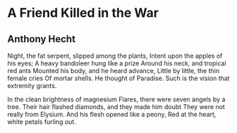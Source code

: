 # A Friend Killed in the War
## Anthony Hecht
Night, the fat serpent, slipped among the plants,
Intent upon the apples of his eyes;
A heavy bandoleer hung like a prize
Around his neck, and tropical red ants
Mounted his body, and he heard advance,
Little by little, the thin female cries
Of mortar shells. He thought of Paradise.
Such is the vision that extremity grants.

In the clean brightness of magnesium
Flares, there were seven angels by a tree.
Their hair flashed diamonds, and they made him doubt
They were not really from Elysium.
And his flesh opened like a peony,
Red at the heart, white petals furling out.
